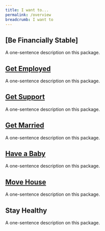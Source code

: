 ```yaml
---
title: I want to...
permalink: /overview
breadcrumb: I want to
---
```


## [Be Financially Stable]

A one-sentence description on this package.

## [Get Employed](https://mol-services-staging.netlify.app/get-employed)

A one-sentence description on this package.

## [Get Support](https://mol-services-staging.netlify.app/get-support)

A one-sentence description on this package.

## [Get Married](https://mol-services-staging.netlify.app/get-married)

A one-sentence description on this package.

## [Have a Baby](https://mol-services-staging.netlify.app/have-a-baby)

A one-sentence description on this package.

## [Move House](https://mol-services-staging.netlify.app/move-house)


A one-sentence description on this package.

## Stay Healthy

A one-sentence description on this package.
